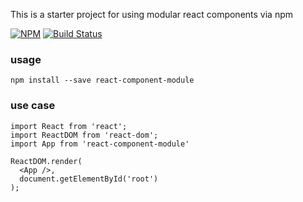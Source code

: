 This is a starter project for using modular react components via npm

[![NPM](https://nodei.co/npm/react-component-module.png)](https://npmjs.org/package/react-component-module) [![Build Status](https://travis-ci.org/staticinstance/react-component-module.svg?branch=master)](https://travis-ci.org/staticinstance/react-component-module)

### usage
```npm install --save react-component-module```

### use case
```
import React from 'react';
import ReactDOM from 'react-dom';
import App from 'react-component-module'

ReactDOM.render(
  <App />,
  document.getElementById('root')
);
```

